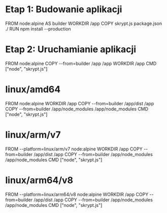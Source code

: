 # Etap 1: Budowanie aplikacji
FROM node:alpine AS builder
WORKDIR /app
COPY skrypt.js package.json ./
RUN npm install --production

# Etap 2: Uruchamianie aplikacji
FROM node:alpine
COPY --from=builder /app /app
WORKDIR /app
CMD ["node", "skrypt.js"]

# linux/amd64
FROM node:alpine
WORKDIR /app
COPY --from=builder /app/dist /app
COPY --from=builder /app/node_modules /app/node_modules
CMD ["node", "skrypt.js"]

# linux/arm/v7
FROM --platform=linux/arm/v7 node:alpine
WORKDIR /app
COPY --from=builder /app/dist /app
COPY --from=builder /app/node_modules /app/node_modules
CMD ["node", "skrypt.js"]

# linux/arm64/v8
FROM --platform=linux/arm64/v8 node:alpine
WORKDIR /app
COPY --from=builder /app/dist /app
COPY --from=builder /app/node_modules /app/node_modules
CMD ["node", "skrypt.js"]